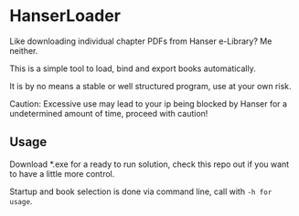 # HanserLoader
Like downloading individual chapter PDFs from Hanser e-Library? Me neither. 

This is a simple tool to load, bind and export books automatically.

It is by no means a stable or well structured program, use at your own risk.

Caution: Excessive use may lead to your ip being blocked by Hanser for a undetermined amount of time, proceed with caution!

## Usage
Download *.exe for a ready to run solution, check this repo out if you want to have a little more control.

Startup and book selection is done via command line, call with `-h for usage`.

